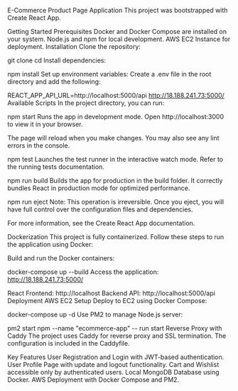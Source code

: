 E-Commerce Product Page Application
This project was bootstrapped with Create React App.

Getting Started
Prerequisites
Docker and Docker Compose are installed on your system.
Node.js and npm for local development.
AWS EC2 Instance for deployment.
Installation
Clone the repository:


git clone <your-repo-url>
cd <your-repo-name>
Install dependencies:


npm install
Set up environment variables: Create a .env file in the root directory and add the following:


REACT_APP_API_URL=http://localhost:5000/api
http://18.188.241.73:5000/
Available Scripts
In the project directory, you can run:

npm start
Runs the app in development mode.
Open http://localhost:3000 to view it in your browser.

The page will reload when you make changes.
You may also see any lint errors in the console.

npm test
Launches the test runner in the interactive watch mode.
Refer to the running tests documentation.

npm run build
Builds the app for production in the build folder. It correctly bundles React in production mode for optimized performance.

npm run eject
Note: This operation is irreversible. Once you eject, you will have full control over the configuration files and dependencies.

For more information, see the Create React App documentation.

Dockerization
This project is fully containerized. Follow these steps to run the application using Docker:

Build and run the Docker containers:


docker-compose up --build
Access the application:  http://18.188.241.73:5000/

React Frontend: http://localhost
Backend API: http://localhost:5000/api
Deployment
AWS EC2 Setup
Deploy to EC2 using Docker Compose:


docker-compose up -d
Use PM2 to manage Node.js server:


pm2 start npm --name "ecommerce-app" -- run start
Reverse Proxy with Caddy
The project uses Caddy for reverse proxy and SSL termination. The configuration is included in the Caddyfile.

Key Features
User Registration and Login with JWT-based authentication.
User Profile Page with update and logout functionality.
Cart and Wishlist accessible only by authenticated users.
Local MongoDB Database using Docker.
AWS Deployment with Docker Compose and PM2.
